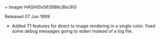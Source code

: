 = Imager HASH(0x563986c8bc90)

Released 07 Jun 1999

- Added T1 features for direct to image rendering in   a single color.  fixed some debug messages going to   stderr instead of a log file.